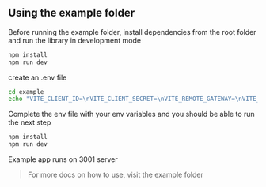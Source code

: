 ## Using the example folder

Before running the example folder, install dependencies from the root folder and run the library in development mode

```sh
npm install
npm run dev
```

create an .env file

```sh
cd example
echo "VITE_CLIENT_ID=\nVITE_CLIENT_SECRET=\nVITE_REMOTE_GATEWAY=\nVITE_REFRESH_TOKEN=\nVITE_API_URL=\n" >> .env
```

Complete the env file with your env variables and you should be able to run the next step

```sh
npm install
npm run dev
```

Example app runs on 3001 server

> For more docs on how to use, visit the example folder
